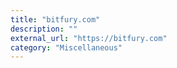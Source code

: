 ```yaml
---
title: "bitfury.com"
description: ""
external_url: "https://bitfury.com"
category: "Miscellaneous"
---
```

